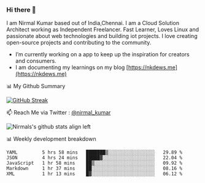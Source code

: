 ### Hi there 👋

 I am Nirmal Kumar based out of India,Chennai. I am a Cloud Solution Architect working as Independent Freelancer. Fast Learner, Loves Linux and passionate about web technologies and building iot projects. I love creating open-source projects and contributing to the community.

- I’m currently working on a app to keep up the inspiration for creators and consumers.
- I am documenting my learnings on my blog [https://nkdews.me](https://nkdews.me)


📊 My Github Summary

[![GitHub Streak](https://github-readme-streak-stats.herokuapp.com?user=nk-gears&theme=dark&hide_border=true&date_format=M%20j%5B%2C%20Y%5D)](https://git.io/streak-stats)


📫 Reach Me via  Twitter : [@nirmal_kumar](https://twitter.com/nirmal_kumar)

![Nirmals's github stats align left](https://github-readme-stats.vercel.app/api?username=nk-gears&show_icons=true)


📊 Weekly development breakdown

<!--START_SECTION:waka-->
```text
YAML         5 hrs 58 mins   ███████▒░░░░░░░░░░░░░░░░░   29.89 % 
JSON         4 hrs 24 mins   █████▓░░░░░░░░░░░░░░░░░░░   22.04 % 
JavaScript   1 hr 58 mins    ██▒░░░░░░░░░░░░░░░░░░░░░░   09.92 % 
Markdown     1 hr 37 mins    ██░░░░░░░░░░░░░░░░░░░░░░░   08.16 % 
XML          1 hr 13 mins    █▓░░░░░░░░░░░░░░░░░░░░░░░   06.12 % 
```
<!--END_SECTION:waka-->


